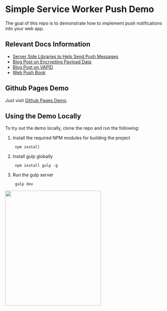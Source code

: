 # Simple Service Worker Push Demo

The goal of this repo is to demonstrate how to implement push
notifications into your web app.

## Relevant Docs Information

- [Server Side Libraries to Help Send Push Messages ](https://github.com/web-push-libs/)
- [Blog Post on Encrypting Payload Data](https://developers.google.com/web/updates/2016/03/web-push-encryption)
- [Blog Post on VAPID](https://developers.google.com/web/updates/2016/07/web-push-interop-wins)
- [Web Push Book](https://web-push-book.gauntface.com)

## Github Pages Demo

Just visit [Github Pages Demo](https://gauntface.github.io/simple-push-demo/).

## Using the Demo Locally

To try out the demo locally, clone the repo and run the following:

1. Install the required NPM modules for building the project

        npm install

1. Install gulp globally

        npm install gulp -g

1. Run the gulp server

        gulp dev

<img src="http://i.imgur.com/Y2yafBv.png" width="304px" height="366xpx" />
